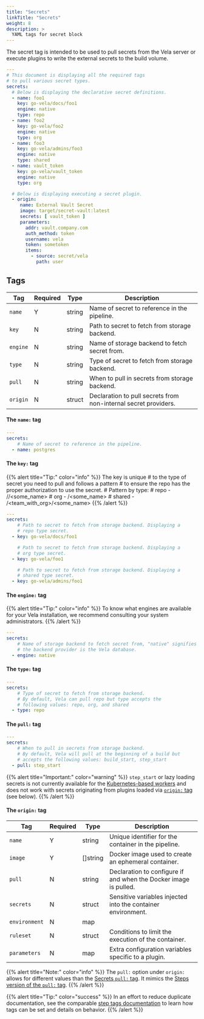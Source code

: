 ```yaml
---
title: "Secrets"
linkTitle: "Secrets"
weight: 8
description: >
  YAML tags for secret block
---
```


The secret tag is intended to be used to pull secrets from the Vela server or execute plugins to write the external secrets to the build volume.

```yaml
---
# This document is displaying all the required tags
# to pull various secret types.
secrets:
  # Below is displaying the declarative secret definitions.
  - name: foo1
    key: go-vela/docs/foo1
    engine: native
    type: repo
  - name: foo2
    key: go-vela/foo2
    engine: native
    type: org
  - name: foo3
    key: go-vela/admins/foo3
    engine: native
    type: shared
  - name: vault_token
    key: go-vela/vault_token
    engine: native
    type: org

  # Below is displaying executing a secret plugin.
  - origin:
     name: External Vault Secret
     image: target/secret-vault:latest
     secrets: [ vault_token ]
     parameters:
       addr: vault.company.com
       auth_method: token
       username: vela
       token: sometoken
       items:
         - source: secret/vela
           path: user
```

## Tags

| Tag      | Required | Type   | Description                                                     |
| -------- | -------- | ------ | --------------------------------------------------------------- |
| `name`   | Y        | string | Name of secret to reference in the pipeline.                    |
| `key`    | N        | string | Path to secret to fetch from storage backend.                   |
| `engine` | N        | string | Name of storage backend to fetch secret from.                   |
| `type`   | N        | string | Type of secret to fetch from storage backend.                   |
| `pull`   | N        | string | When to pull in secrets from storage backend.                   |
| `origin` | N        | struct | Declaration to pull secrets from non-internal secret providers. |

#### The `name:` tag

```yaml
---
secrets:
    # Name of secret to reference in the pipeline.
  - name: postgres
```

#### The `key:` tag

{{% alert title="Tip:" color="info" %}}
The key is unique
    # to the type of secret you need to pull and follows a pattern
    # to ensure the repo has the proper authorization to use the secret.
    # Pattern by type:
    # repo    - <org>/<repo>/<some_name>
    # org     - <org>/<some_name>
    # shared  - <org>/<team_with_org>/<some_name>
{{% /alert %}}

```yaml
---
secrets:
    # Path to secret to fetch from storage backend. Displaying a
    # repo type secret.
  - key: go-vela/docs/foo1

    # Path to secret to fetch from storage backend. Displaying a
    # org type secret.
  - key: go-vela/foo1

    # Path to secret to fetch from storage backend. Displaying a
    # shared type secret.
  - key: go-vela/admins/foo1
```

#### The `engine:` tag

{{% alert title="Tip:" color="info" %}}
To know what engines are available for your Vela installation, we recommend consulting your system administrators.
{{% /alert %}}

```yaml
---
secrets:
    # Name of storage backend to fetch secret from, "native" signifies
    # the backend provider is the Vela database.
  - engine: native
```

#### The `type:` tag

```yaml
---
secrets:
    # Type of secret to fetch from storage backend.
    # By default, Vela can pull repo but type accepts the
    # following values: repo, org, and shared
  - type: repo
```

#### The `pull:` tag

```yaml
---
secrets:
    # When to pull in secrets from storage backend.
    # By default, Vela will pull at the beginning of a build but
    # accepts the following values: build_start, step_start
  - pull: step_start
```

{{% alert title="Important:" color="warning" %}} `step_start` or lazy loading secrets
is not currently available for the [Kubernetes-based workers](/docs/installation/worker/kubernetes/) and does not work with secrets
originating from plugins loaded via [`origin:` tag](/docs/reference/yaml/secrets/#the-pull-tag) (see below).
{{% /alert %}}

#### The `origin:` tag

| Tag           | Required | Type     | Description                                                      |
| ------------- | -------- | -------- | ---------------------------------------------------------------- |
| `name`        | Y        | string   | Unique identifier for the container in the pipeline.             |
| `image`       | Y        | []string | Docker image used to create an ephemeral container.              |
| `pull`        | N        | string   | Declaration to configure if and when the Docker image is pulled. |
| `secrets`     | N        | struct   | Sensitive variables injected into the container environment.     |
| `environment` | N        | map      |                                                                  |
| `ruleset`     | N        | struct   | Conditions to limit the execution of the container.              |
| `parameters`  | N        | map      | Extra configuration variables specific to a plugin.              |

{{% alert title="Note:" color="info" %}} The `pull:` option under `origin:`
allows for different values than the
[Secrets `pull:` tag](/docs/reference/yaml/secrets/#the-pull-tag). It mimics the
[Steps version of the `pull:` tag](/docs/reference/yaml/steps/#the-pull-tag).
{{% /alert %}}

{{% alert title="Tip:" color="success" %}} In an effort to reduce duplicate
documentation, see the comparable
[step tags documentation](/docs/reference/yaml/steps/#tags) to learn how tags
can be set and details on behavior. {{% /alert %}}
